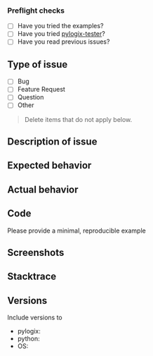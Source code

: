 ### Preflight checks

- [ ] Have you tried the examples?
- [ ] Have you tried [pylogix-tester](https://github.com/kodaman2/pylogix-tester)?
- [ ] Have you read previous issues?

## Type of issue

- [ ] Bug
- [ ] Feature Request
- [ ] Question
- [ ] Other

> Delete items that do not apply below.

## Description of issue

## Expected behavior

## Actual behavior

## Code

Please provide a minimal, reproducible example

## Screenshots

## Stacktrace

## Versions

Include versions to

- pylogix:
- python:
- OS:
